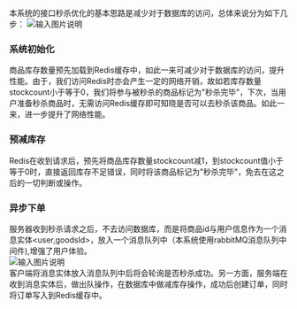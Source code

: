 本系统的接口秒杀优化的基本思路是减少对于数据库的访问，总体来说分为如下几步：
![输入图片说明](https://images.gitee.com/uploads/images/2018/1013/232932_6bf7f39a_1648495.png "1.png")<br>

### 系统初始化
商品库存数量预先加载到Redis缓存中，如此一来可减少对于数据库的访问，提升性能。由于，我们访问Redis时亦会产生一定的网络开销，故如若库存数量stockcount小于等于0，我们将参与被秒杀的商品标记为"秒杀完毕"，下次，当用户准备秒杀商品时，无需访问Redis缓存即可知晓是否可以去秒杀该商品。如此一来，进一步提升了网络性能。

### 预减库存

  Redis在收到请求后，预先将商品库存数量stockcount减1，到stockcount值小于等于0时，直接返回库存不足错误，同时将该商品标记为"秒杀完毕"，免去在这之后的一切判断或操作。

### 异步下单
   服务器收到秒杀请求之后，不去访问数据库，而是将商品id与用户信息作为一个消息实体<user,goodsId>，放入一个消息队列中（本系统使用rabbitMQ消息队列中间件),增强了用户体验。<br>
![输入图片说明](https://images.gitee.com/uploads/images/2018/1014/233254_e18c5f45_1648495.png "4.png")<br>
客户端将消息实体放入消息队列中后将会轮询是否秒杀成功。另一方面，服务端在收到消息实体后，做出队操作，在数据库中做减库存操作，成功后创建订单，同时将订单写入到Redis缓存中。
 

